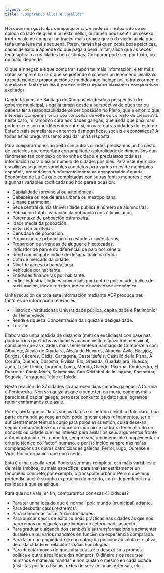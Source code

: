 ```yaml
---
layout: post
title: "Comparando allos e bugallos"
---
```


Hai quen non gosta das comparacións. Un pode sair malparado se se coloca do lado de quen é ou está mellor, ou tamén pode sentir un desexo irrefrenable de comprar un tractor máis grande que o do viciño aínda que teña unha leira máis pequena. Porén, tamén hai quen copia boas prácticas, casos de éxito e aprende do que paga a pena imitar, aínda que ás veces tente aplicalo a realidades ben distintas. Comparar pode ser, por tanto, bo ou malo, depende.

O que é innegable é que comparar supón ter máis información, e ter máis datos sempre é bo se o que se pretende é coñecer un fenómeno, analizalo razoadamente e propor accións e medidas que incidan nel, o transformen e o melloren. Mais para iso é preciso utilizar aqueles elementos comparativos axeitados.

Cando falamos de Santiago de Compostela desde a perspectiva dun goberno municipal, e ogallá tamén desde a perspectiva de quen ten ou debería ter a responsabilidade de ser oposición no Pleno, que é entón o que interesa? Comparármonos cos concellos da volta ou co resto de cidades? E neste caso, miramos só cara ás cidades galegas, que aínda que próximas poden ser e son moi diferentes entre si, ou cara outras cidades do resto do Estado máis semellantes en termos demograficos, sociais e económicos? A todas estas preguntas tento aquí dar unha resposta.

Para comparármonos ao xeito con outras cidades precisamos un bo cesto de variables que describan con amplitude a pluralidade de dimensións dun fenómemo tan complexo como unha cidade, e precisamos toda esa información para o maior número de cidades posibles. Para este exercicio escollín as seguintes variables con datos para varios miles de municipios españois, procedentes fundamentalmente do desaparecido Anuario Económico de La Caixa e completadas con outras fontes menores e con algunhas variables codificadas ad hoc para a ocasión:

- Capitalidade (provincial ou autonómica).
- Cabeceira ou non de área urbana ou metropolitana.
- Didade patrimonio.
- Sede central dunha Universidade pública e número de alumnos/as.
- Poboación total e variación da poboación nos últimos anos.
- Porcentaxe de poboación estranxeira.
- Idade media da poboación.
- Extensión territorial.
- Densidade de poboación.
- Proporción de poboación con estudos universitarios.
- Proporción de vivendas de aluguer e hipotecadas.
- Indicador de paro e do diferencial de paro por xénero.
- Renda municipal e índice de desigualdade na renda.
- Cota de mercado da cidade.
- Nivel de acceso á banda larga.
- Vehículos por habitante.
- Entidades financeiras por habitante.
- Índice industrial, índices comerciais por xunto e polo miúdo, índice de restauración, índice turístico, índice de actividade económica.

Unha redución de toda esta información mediante ACP produce tres factores de información relevantes:

- Histórico-institucional: Universidade pública, capitalidade e Patrimonio da Humanidade.
- Renda e riqueza: Concentración da riqueza e desigualdade.
- Turismo.

Elaborando unha medida de distancia (métrica euclidiana) con base nas puntuacións que todas as cidades acadan neste espazo tridimensional, conclúese que as cidades máis semellantes a Santiago de Compostela son: Albacete, Alcalá de Guadaíra, Alcalá de Henares, Almería, Ávila, Badajoz, Burgos, Cáceres, Cádiz, Cartagena, Castelldefels, Castelló de la Plana, A Coruña, Cuenca, Donostia, Eivissa, Elx, Granada, Guadalajara, Huesca, Jaén, León, Lleida, Logroño, Lorca, Mérida, Oviedo, Paterna, Pontevedra, El Puerto de Santa María, Salamanca, San Cristóbal de la Laguna, Santander, Segovia, Tarragona, Telde e Toledo.

Nesta relación de 37 cidades só aparecen dúas cidades galegas: A Coruña e Pontevedra. Non son quizá as que a xente ten en mente como as máis parecidas á capital galega, pero este conxunto de datos que logramos reunir confírmanos que así é.

Porén, aínda que os datos son os datos e o método científico fale claro, boa parte do mundo ao noso arredor pode ignorar estes refinamentos, ser o suficientemente teimuda como para polos en cuestión, quizá desexan seguir comparándose coa cidade do lado ou se cadra xa teñen elixido un concello ou cidade que lles interesa para avalar os seus argumentos fronte á Administración. For como for, sempre será recomendable complementar o criterio técnico co 'factor' humano, e por iso inclúo sempre nas miñas comparacións as outras catro cidades galegas: Ferrol, Lugo, Ourense e Vigo. Por información que non quede.

Esta é unha escolla xeral. Podería ser máis completa, con máis variables e de máis ámbitos, ou máis específica, para analisar estritamente un fenómeno concreto, por exemplo, o transporte urbano. Pero o que aquí pretendía facer é so unha exposición do método, con independencia da realidade á que se aplique.

Para que nos vale, en fin, compararnos con esas 41 cidades?

- Para ter unha idea do que é ‘normal’ polo mundo (municipal) adiante.
- Para desbotar casos ‘extremos’.
- Para coñecer as nosas 'excentricidades'.
- Para buscar casos de éxito ou boas prácticas nas cidades ás que nos parecemos ou naquelas que lideran un determinado aspecto.
- Para graduar o alcance dos cambios e as transformacións a acomenter durante un ou varios mandatos en función da experiencia comparada.
- Para falar con propiedade (e con datos) da posición absoluta e relativa de cada cidade en relación ás súas homólogas.
- Para decatármonos de que unha cousa é o desexo ou a promesa política e outra a realidade dos números. O diñeiro e os recursos humanos e materiais mandan e non custan o mesmo en cada cidade (distintas políticas fiscais, redes de servizos máis extensas, etc).
